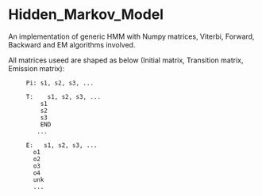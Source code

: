 # Hidden_Markov_Model
An implementation of generic HMM with Numpy matrices, Viterbi, Forward, Backward and EM algorithms involved.

All matrices useed are shaped as below (Initial matrix, Transition matrix, Emission matrix):


         Pi: s1, s2, s3, ...       

         T:    s1, s2, s3, ...
             s1
             s2
             s3
             END
            ...
            
         E:   s1, s2, s3, ...          
           o1
           o2
           o3
           o4
           unk
           ...
